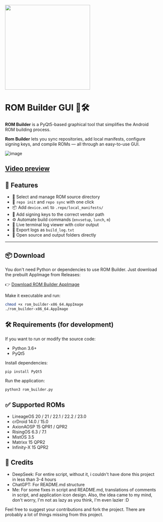 [<img src="https://github.com/user-attachments/assets/13b4be04-5607-43cd-b905-23bbb0f36221" width="280"/>](image.png)

# ROM Builder GUI 🧱🛠️

**ROM Builder** is a PyQt5-based graphical tool that simplifies the Android ROM building process.  

**Rom Builder** lets you sync repositories, add local manifests, configure signing keys, and compile ROMs — all through an easy-to-use GUI.

![image](https://github.com/user-attachments/assets/398c8d44-c752-4b5b-838e-08de87e2db4b)

[Video preview](https://t.me/munch_chat/64288)
---

## 🚀 Features

- 📂 Select and manage ROM source directory
- 🔁 `repo init` and `repo sync` with one click
- 📦 Add `device.xml` to `.repo/local_manifests/`
- 🔐 Add signing keys to the correct vendor path
- ⚙️ Automate build commands (`envsetup`, `lunch`, `m`)
- 📄 Live terminal log viewer with color output
- 🧾 Export logs as `build_log.txt`
- 📁 Open source and output folders directly

---


## 📦 Download
You don't need Python or dependencies to use ROM Builder.
Just download the prebuilt AppImage from Releases:

👉 [Download ROM Builder AppImage](https://github.com/Efeisot/pyqt-aosp-rom-builder/releases/download/v1.1/ROM_Builder-x86_64.AppImage)

Make it executable and run:

```bash
chmod +x rom_builder-x86_64.AppImage
./rom_builder-x86_64.AppImage
```

## 🛠️ Requirements (for development)

If you want to run or modify the source code:

- Python 3.6+
- PyQt5

Install dependencies:

```bash
pip install PyQt5
```
Run the application:
```bash
python3 rom_builder.py
```

## ✅ Supported ROMs
- LineageOS 20 / 21 / 22.1 / 22.2 / 23.0
- crDroid 14.0 / 15.0
- AxionAOSP 15 QPR1 / QPR2
- RisingOS 6.3 / 7.1
- MistOS 3.5
- Matrixx 15 QPR2
- Infinity-X 15 QPR2

## 🧱 Credits
- DeepSeek: For entire script, without it, i couldn't have done this project in less than 3-4 hours
- ChatGPT: For README.md structure
- Me: For some fixes in script and README.md, translations of comments in script, and application icon design. Also, the idea came to my mind, don't worry, I'm not as lazy as you think, I'm even lazier :D

Feel free to suggest your contributions and fork the project. There are probably a lot of things missing from this project.
